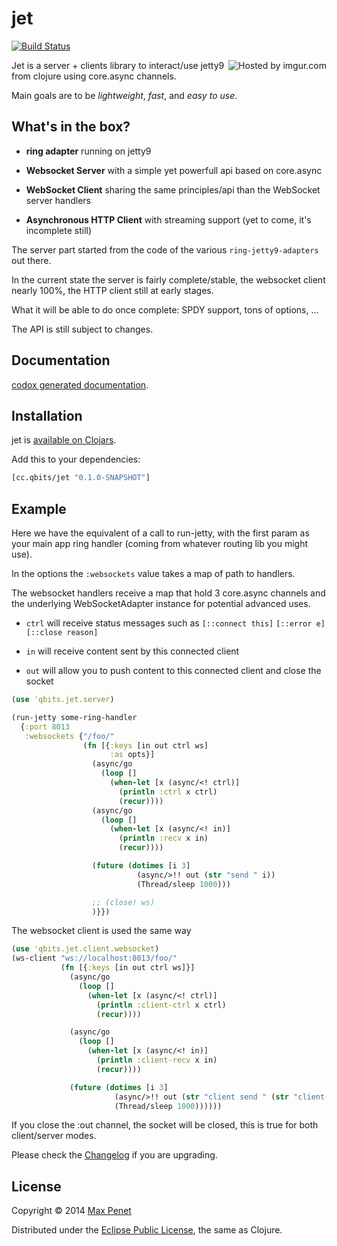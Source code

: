 # jet
[![Build Status](https://secure.travis-ci.org/mpenet/jet.png?branch=master)](http://travis-ci.org/mpenet/jet)

<img src="http://i.imgur.com/gs2v6d8.gif" title="Hosted by imgur.com" align="right"/>

Jet is a server + clients library to interact/use jetty9 from clojure
using core.async channels.

Main goals are to be *lightweight*, *fast*, and *easy to use*.

## What's in the box?

* **ring adapter** running on jetty9

* **Websocket Server** with a simple yet powerfull api based on core.async

* **WebSocket Client** sharing the same principles/api than the WebSocket
  server handlers

* **Asynchronous HTTP Client** with streaming support (yet to come,
  it's incomplete still)

The server part started from the code of the various
`ring-jetty9-adapters` out there.


In the current state the server is fairly complete/stable, the
websocket client nearly 100%, the HTTP client still at early stages.

What it will be able to do once complete:
SPDY support, tons of options, ...

The API is still subject to changes.

## Documentation

[codox generated documentation](http://mpenet.github.io/jet/).

## Installation

jet is [available on Clojars](https://clojars.org/cc.qbits/jet).

Add this to your dependencies:

```clojure
[cc.qbits/jet "0.1.0-SNAPSHOT"]
```
## Example

Here we have the equivalent of a call to run-jetty, with the first
param as your main app ring handler (coming from whatever routing lib
you might use).

In the options the `:websockets` value takes a map of path to
handlers.

The websocket handlers receive a map that hold 3 core.async channels
and the underlying WebSocketAdapter instance for potential advanced uses.

* `ctrl` will receive status messages such as `[::connect this]`
`[::error e]` `[::close reason]`

* `in` will receive content sent by this connected client

* `out` will allow you to push content to this connected client and
  close the socket

```clojure
(use 'qbits.jet.server)

(run-jetty some-ring-handler
  {:port 8013
   :websockets {"/foo/"
                (fn [{:keys [in out ctrl ws]
                      :as opts}]
                  (async/go
                    (loop []
                      (when-let [x (async/<! ctrl)]
                        (println :ctrl x ctrl)
                        (recur))))
                  (async/go
                    (loop []
                      (when-let [x (async/<! in)]
                        (println :recv x in)
                        (recur))))

                  (future (dotimes [i 3]
                            (async/>!! out (str "send " i))
                            (Thread/sleep 1000)))

                  ;; (close! ws)
                  )}})
```



The websocket client is used the same way

```clojure
(use 'qbits.jet.client.websocket)
(ws-client "ws://localhost:8013/foo/"
           (fn [{:keys [in out ctrl ws]}]
             (async/go
               (loop []
                 (when-let [x (async/<! ctrl)]
                   (println :client-ctrl x ctrl)
                   (recur))))

             (async/go
               (loop []
                 (when-let [x (async/<! in)]
                   (println :client-recv x in)
                   (recur))))

             (future (dotimes [i 3]
                       (async/>!! out (str "client send " (str "client-" i)))
                       (Thread/sleep 1000))))))
```

If you close the :out channel, the socket will be closed, this is true
for both client/server modes.

Please check the
[Changelog](https://github.com/mpenet/jet/blob/master/CHANGELOG.md)
if you are upgrading.

## License

Copyright © 2014 [Max Penet](http://twitter.com/mpenet)

Distributed under the
[Eclipse Public License](http://www.eclipse.org/legal/epl-v10.html),
the same as Clojure.
